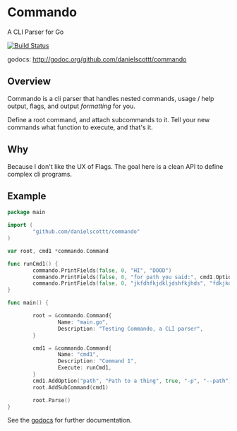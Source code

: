 Commando
========

A CLI Parser for Go

[![Build Status](https://travis-ci.org/danielscottt/commando.svg?branch=master)](https://travis-ci.org/danielscottt/commando)

godocs: http://godoc.org/github.com/danielscottt/commando

## Overview

Commando is a cli parser that handles nested commands, usage / help output, flags, and output _formatting_ for you.

Define a root command, and attach subcommands to it.  Tell your new commands what function to execute, and that's it.

## Why

Because I don't like the UX of Flags.  The goal here is a clean API to define complex cli programs.

## Example

```go
package main

import (
        "github.com/danielscottt/commando"
)

var root, cmd1 *commando.Command

func runCmd1() {
        commando.PrintFields(false, 0, "HI", "DOOD")
        commando.PrintFields(false, 0, "for path you said:", cmd1.Options["path"].Value)
        commando.PrintFields(false, 0, "jkfdhfkjdkljdshfkjhds", "fdkjkdfhjkdsfkjdsfh")
}

func main() {

        root = &commando.Command{
                Name: "main.go",
                Description: "Testing Commando, a CLI parser",
        }

        cmd1 = &commando.Command{
                Name: "cmd1",
                Description: "Command 1",
                Execute: runCmd1,
        }
        cmd1.AddOption("path", "Path to a thing", true, "-p", "--path")
        root.AddSubCommand(cmd1)

        root.Parse()
}
```

See the [godocs](http://godoc.org/github.com/danielscottt/commando) for further documentation.

